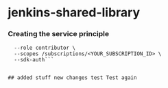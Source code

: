 # jenkins-shared-library
### Creating the service principle
```az ad sp create-for-rbac --name "jenkins-sp" \
  --role contributor \
  --scopes /subscriptions/<YOUR_SUBSCRIPTION_ID> \
  --sdk-auth```


## added stuff new changes test Test again
